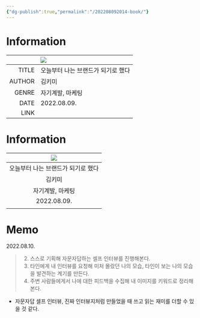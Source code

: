 ```yaml
---
{"dg-publish":true,"permalink":"/202208092014-book/"}
---
```



# Information

| | ![](https://i.imgur.com/2ZkuRFj.png) |
| -------------------:|:----------------------------------------------------- |
|               TITLE | 오늘부터 나는 브랜드가 되기로 했다                    |
|              AUTHOR | 김키미                                                |
|               GENRE | 자기계발, 마케팅                                      |
|                DATE | 2022.08.09.                                           |
|                LINK |                                                       |

# Information

| ![](https://i.imgur.com/2ZkuRFj.png) |
|:-----------------------------------------------------: |
| 오늘부터 나는 브랜드가 되기로 했다                    |
| 김키미                                                |
| 자기계발, 마케팅                                      |
| 2022.08.09.                                           |
|                                                       |


# Memo

2022.08.10.

> 2. 스스로 기획해 자문자답하는 셀프 인터뷰를 진행해본다.
> 3. 타인에게 내 인터뷰를 요청해 미처 몰랐던 나의 모습, 타인이 보는 나의 모습을 발견하는 계기를 만든다.
> 4. 주변 사람들에게서 나에 대한 피드백을 수집해 내 이미지를 키워드로 정리해 본다.
- 자문자답 셀프 인터뷰, 진짜 인터뷰지처럼 만들었을 때 쓰고 읽는 재미를 더할 수 있을 것 같다.